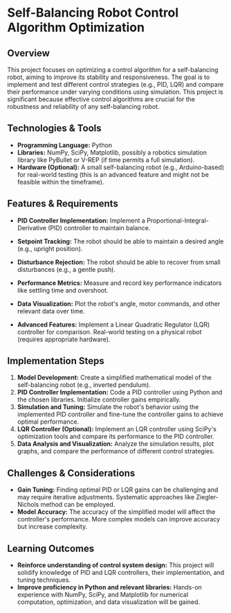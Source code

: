 # Self-Balancing Robot Control Algorithm Optimization

## Overview

This project focuses on optimizing a control algorithm for a self-balancing robot, aiming to improve its stability and responsiveness.  The goal is to implement and test different control strategies (e.g., PID, LQR) and compare their performance under varying conditions using simulation.  This project is significant because effective control algorithms are crucial for the robustness and reliability of any self-balancing robot.

## Technologies & Tools

- **Programming Language:** Python
- **Libraries:** NumPy, SciPy, Matplotlib, possibly a robotics simulation library like PyBullet or V-REP (if time permits a full simulation).
- **Hardware (Optional):** A small self-balancing robot (e.g., Arduino-based) for real-world testing (this is an advanced feature and might not be feasible within the timeframe).

## Features & Requirements

- **PID Controller Implementation:** Implement a Proportional-Integral-Derivative (PID) controller to maintain balance.
- **Setpoint Tracking:** The robot should be able to maintain a desired angle (e.g., upright position).
- **Disturbance Rejection:** The robot should be able to recover from small disturbances (e.g., a gentle push).
- **Performance Metrics:**  Measure and record key performance indicators like settling time and overshoot.
- **Data Visualization:** Plot the robot's angle, motor commands, and other relevant data over time.

- **Advanced Features:**  Implement a Linear Quadratic Regulator (LQR) controller for comparison.  Real-world testing on a physical robot (requires appropriate hardware).

## Implementation Steps

1. **Model Development:** Create a simplified mathematical model of the self-balancing robot (e.g., inverted pendulum).
2. **PID Controller Implementation:** Code a PID controller using Python and the chosen libraries.  Initialize controller gains empirically.
3. **Simulation and Tuning:** Simulate the robot's behavior using the implemented PID controller and fine-tune the controller gains to achieve optimal performance.
4. **LQR Controller (Optional):**  Implement an LQR controller using SciPy's optimization tools and compare its performance to the PID controller.
5. **Data Analysis and Visualization:** Analyze the simulation results, plot graphs, and compare the performance of different control strategies.


## Challenges & Considerations

- **Gain Tuning:** Finding optimal PID or LQR gains can be challenging and may require iterative adjustments. Systematic approaches like Ziegler-Nichols method can be employed.
- **Model Accuracy:**  The accuracy of the simplified model will affect the controller's performance.  More complex models can improve accuracy but increase complexity.

## Learning Outcomes

- **Reinforce understanding of control system design:** This project will solidify knowledge of PID and LQR controllers, their implementation, and tuning techniques.
- **Improve proficiency in Python and relevant libraries:**  Hands-on experience with NumPy, SciPy, and Matplotlib for numerical computation, optimization, and data visualization will be gained.

